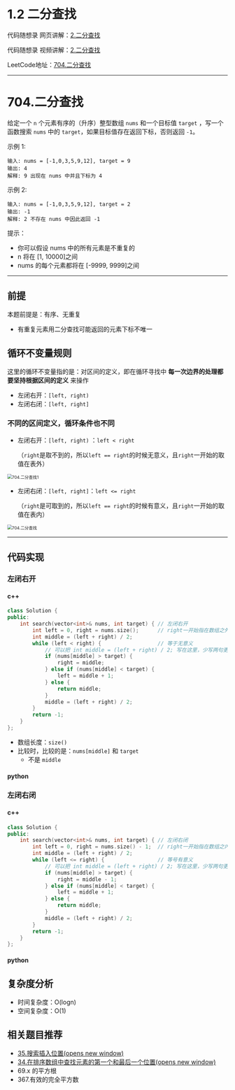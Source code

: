 # 1.2 二分查找

代码随想录 网页讲解：[2.二分查找](https://www.programmercarl.com/0704.%E4%BA%8C%E5%88%86%E6%9F%A5%E6%89%BE.html)

代码随想录 视频讲解：[2.二分查找](https://www.bilibili.com/video/BV1fA4y1o715/)

LeetCode地址：[704.二分查找](https://leetcode.cn/problems/binary-search/)

---



# 704.二分查找

给定一个 `n` 个元素有序的（升序）整型数组 `nums` 和一个目标值 `target`  ，写一个函数搜索 `nums` 中的 `target`，如果目标值存在返回下标，否则返回 `-1`。


示例 1:

```
输入: nums = [-1,0,3,5,9,12], target = 9
输出: 4
解释: 9 出现在 nums 中并且下标为 4
```


示例 2:

```
输入: nums = [-1,0,3,5,9,12], target = 2
输出: -1
解释: 2 不存在 nums 中因此返回 -1
```


提示：

- 你可以假设 nums 中的所有元素是不重复的
- n 将在 [1, 10000]之间
- nums 的每个元素都将在 [-9999, 9999]之间

---



## 前提

本题前提是：有序、无重复

- 有重复元素用二分查找可能返回的元素下标不唯一



## 循环不变量规则

这里的循环不变量指的是：对区间的定义，即在循环寻找中 **每一次边界的处理都要坚持根据区间的定义** 来操作

- 左闭右开：`[left, right)`
- 左闭右闭：`[left, right]`



### **不同的区间定义，循环条件也不同**

- 左闭右开：`[left, right)` ：`left < right` 

  （`right`是取不到的，所以`left == right`的时候无意义，且`right`一开始的取值在表外）

<img src="https://code-thinking-1253855093.file.myqcloud.com/pics/20210311153123632.jpg" alt="704.二分查找1" style="zoom: 67%;" />

- 左闭右闭：`[left, right]`：`left <= right`

  （`right`是可取到的，所以`left == right`的时候有意义，且`right`一开始的取值在表内）

<img src="https://code-thinking-1253855093.file.myqcloud.com/pics/20210311153055723.jpg" alt="704.二分查找" style="zoom: 67%;" />

---



## 代码实现

### 左闭右开

#### c++

```c++
class Solution {
public:
    int search(vector<int>& nums, int target) { // 左闭右开
        int left = 0, right = nums.size();		// right一开始指在数组之外
        int middle = (left + right) / 2;
        while (left < right) {					// 等于无意义
            // 可以把 int middle = (left + right) / 2; 写在这里，少写两句更简洁
            if (nums[middle] > target) {
                right = middle;
            } else if (nums[middle] < target) {
                left = middle + 1;
            } else {
                return middle;
            }
            middle = (left + right) / 2;
        }
        return -1;
    }
};
```

- 数组长度：`size()`
- 比较时，比较的是：`nums[middle]` 和 `target` 
  - 不是 `middle`



#### python



### 左闭右闭

#### c++

```c++
class Solution {
public:
    int search(vector<int>& nums, int target) { // 左闭右闭
        int left = 0, right = nums.size() - 1;	// right一开始指在数组之内
        int middle = (left + right) / 2;
        while (left <= right) {					// 等号有意义
            // 可以把 int middle = (left + right) / 2; 写在这里，少写两句更简洁
            if (nums[middle] > target) {
                right = middle - 1;
            } else if (nums[middle] < target) {
                left = middle + 1;
            } else {
                return middle;
            }
            middle = (left + right) / 2;
        }
        return -1;
    }
};
```

#### python



## 复杂度分析

- 时间复杂度：O(logn)
- 空间复杂度：O(1)



## 相关题目推荐

- [35.搜索插入位置(opens new window)](https://programmercarl.com/0035.搜索插入位置.html)
- [34.在排序数组中查找元素的第一个和最后一个位置(opens new window)](https://programmercarl.com/0034.在排序数组中查找元素的第一个和最后一个位置.html)
- 69.x 的平方根
- 367.有效的完全平方数
